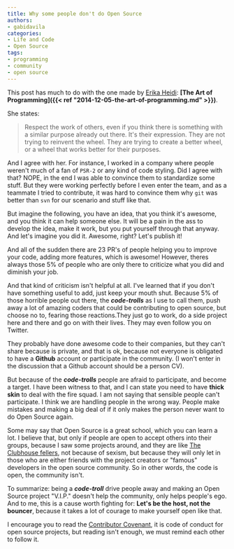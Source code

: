```yaml
---
title: Why some people don't do Open Source
authors:
- gabidavila
categories:
- Life and Code
- Open Source
tags:
- programming
- community
- open source
---
```


This post has much to do with the one made by [Erika Heidi](http://www.twitter.com/erikaheidi):  **[The Art of Programming]({{< ref "2014-12-05-the-art-of-programming.md" >}})**.

She states:

> Respect the work of others, even if you think there is something with a similar purpose already out there. It's their expression. They are not trying to reinvent the wheel. They are trying to create a better wheel, or a wheel that works better for their purposes.

And I agree with her. For instance, I worked in a company where people weren't much of a fan of `PSR-2` or any kind of code styling. Did I agree with that? NOPE, in the end I was able to convince them to standardize some stuff. But they were working perfectly before I even enter the team, and as a teammate I tried to contribute, it was hard to convince them why `git` was better than `svn` for our scenario and stuff like that.

But imagine the following, you have an idea, that you think it's awesome, and you think it can help someone else. It will be a pain in the ass to develop the idea, make it work, but you put yourself through that anyway. And let's imagine you did it. Awesome, right? Let's publish it!

And all of the sudden there are 23 PR's of people helping you to improve your code, adding more features, which is awesome! However, theres always those 5% of people who are only there to criticize what you did and diminish your job.

And that kind of criticism isn't helpful at all. I've learned that if you don't have something useful to add, just keep your mouth shut. Because 5% of those horrible people out there, the **_code-trolls_** as I use to call them, push away a lot of amazing coders that could be contributing to open source, but choose no to, fearing those reactions.They just go to work, do a side project here and there and go on with their lives. They may even follow you on Twitter.

They probably have done awesome code to their companies, but they can't share because is private, and that is ok, because not everyone is obligated to have a **Github** account or participate in the community. (I won't enter in the discussion that a Github account should be a person CV).

But because of the **_code-trolls_** people are afraid to participate, and become a target. I have been witness to that, and I can state you need to have **thick skin** to deal with the fire squad. I am not saying that sensible people can't participate. I think we are handling people in the wrong way. People make mistakes and making a big deal of if it only makes the person never want to do Open Source again.

Some may say that Open Source is a great school, which you can learn a lot. I believe that, but only if people are open to accept others into their groups, because I saw some projects around, and they are like [The Clubhouse fellers](http://en.wikipedia.org/wiki/Little_Lulu), not because of sexism, but because they will only let in those who are either friends with the project creators or "famous" developers in the open source community. So in other words, the code is open, the community isn't.

To summarize: being a **_code-troll_** drive people away and making an Open Source project "V.I.P." doesn't help the community, only helps people's ego. And to me, this is a cause worth fighting for: **Let's be the host, not the bouncer**, because it takes a lot of courage to make yourself open like that.

I encourage you to read the [Contributor Covenant](http://contributor-covenant.org/), it is code of conduct for open source projects, but reading isn't enough, we must remind each other to follow it.
